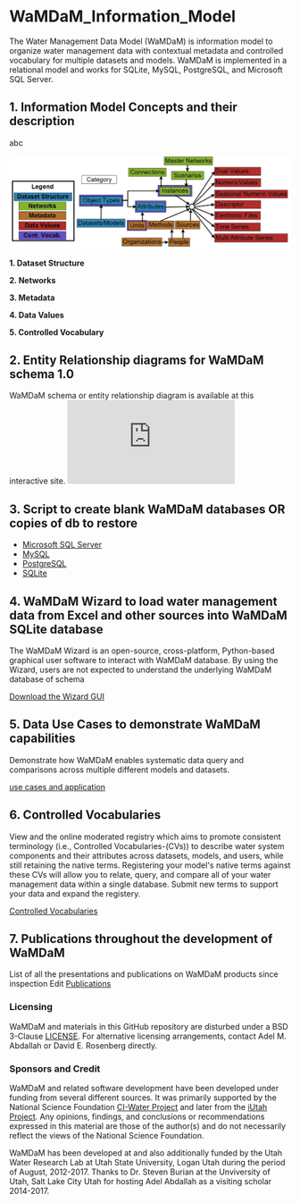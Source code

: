 # WaMDaM_Information_Model

The Water Management Data Model (WaMDaM) is information model to organize water management data with contextual metadata and controlled vocabulary for multiple datasets and models. WaMDaM is implemented in a relational model and works for SQLite, MySQL, PostgreSQL, and Microsoft SQL Server. 

## 1. Information Model Concepts and their description

abc 

![](Documentation/WaMDaM_Conceptual.jpg)


**1. Dataset Structure**


**2. Networks**


**3. Metadata**


**4. Data Values**


**5. Controlled Vocabulary**



## 2. Entity Relationship diagrams for WaMDaM schema 1.0

WaMDaM schema or entity relationship diagram is available at this interactive site. 
![](https://wamdamproject.github.io/WaMDaM_Information_Model/diagrams/01_WaMDaM.html)


## 3. Script to create blank WaMDaM databases OR copies of db to restore 
* [Microsoft SQL Server](schemas/MS_SQL_Server)
* [MySQL](schemas/MySQL)
* [PostgreSQL](/schemas/PostgreSQL)
* [SQLite](/schemas/SQLite)



## 4. WaMDaM Wizard to load water management data from Excel and other sources into WaMDaM SQLite database 
The WaMDaM Wizard is an open-source, cross-platform, Python-based graphical user software to interact with WaMDaM database. By using the Wizard, users are not expected to understand the underlying WaMDaM database of schema

[Download the Wizard GUI ](https://github.com/WamdamProject/WaMDaM_Wizard#download-the-wizard-gui-for-windows-7-and-10-64-bit-operating-systems)


## 5. Data Use Cases to demonstrate WaMDaM capabilities 

Demonstrate how WaMDaM enables systematic data query and comparisons across multiple different models and datasets.

[use cases and application](https://github.com/WamdamProject/WaMDaM_UseCases)


## 6. Controlled Vocabularies
View and the online moderated registry which aims to promote consistent terminology (i.e., Controlled Vocabularies-(CVs)) to describe water system components and their attributes across datasets, models, and users, while still retaining the native terms. Registering your model's native terms against these CVs will allow you to relate, query, and compare all of your water management data within a single database. Submit new terms to support your data and expand the registery.  

[Controlled Vocabularies](http://vocabulary.wamdam.org/)


## 7. Publications throughout the development of WaMDaM
List of all the presentations and publications on WaMDaM products since inspection Edit
[Publications](https://github.com/WamdamProject/WaMDaM_Publications)



### Licensing  
WaMDaM and materials in this GitHub repository are disturbed under a BSD 3-Clause [LICENSE](/LICENSE). 
For alternative licensing arrangements, contact Adel M. Abdallah or David E. Rosenberg directly.    


### Sponsors and Credit  
WaMDaM and related software development have been developed under funding from several different sources. It was primarily supported by the National Science Foundation <a href="http://www.nsf.gov/awardsearch/showAward?AWD_ID=1135482" target="_blank">CI-Water Project</a> and later from the <a href="https://www.nsf.gov/awardsearch/showAward?AWD_ID=1208732" target="_blank">iUtah Project</a>. 
Any opinions, findings, and conclusions or recommendations expressed in this material are those of the author(s) and do not necessarily reflect the views of the National Science Foundation.    

WaMDaM has been developed at and also additionally funded by the Utah Water Research Lab at Utah State University, Logan Utah during the period of August, 2012-2017. Thanks to Dr. Steven Burian at the Unviversity of Utah, Salt Lake City Utah for hosting Adel Abdallah as a visiting scholar 2014-2017.  

